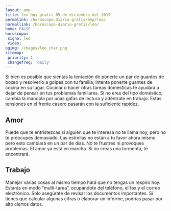 ```yaml
---
layout: amp
title: leo hoy gratis 05 de diciembre del 2019 
permalink: /horoscopo-diario-gratis/amp/leo/
normallink: /horoscopo-diario-gratis/leo/
home: FALSE
horoscopo:
 signo: leo
 video:  
ogimg: /images/leo_char.png
sitemap:
 priority: 1
 changefreq: 'daily'
---
```



Si bien es posible que sientas la tentación de ponerte un par de guantes de boxeo y resolverlo a golpes con tu familia, intenta ponerte guantes de cocina en su lugar. Cocinar o hacer otras tareas domésticas te ayudará a dejar de pensar en tus problemas familiares. Si no eres del tipo doméstico, cambia la manopla por unas gafas de lectura y adéntrate en trabajo. Estas tensiones en el frente casero pasarán con la suficiente rapidez.

## Amor

Puede que te entristezcas si alguien que te interesa no te llama hoy, pero no te preocupes demasiado. Las estrellas no están a tu favor ahora mismo pero esto cambiará en un par de días. No te frustres ni provoques problemas. El amor ya está en marcha. Si no creas una tormenta, te encontrará.

## Trabajo

Manejar varias cosas al mismo tiempo hará que no tengas un respiro hoy. Estarás en modo “multi-tarea”, ocupándote del teléfono, el fax y el correo electrónico. Solo asegúrate de revisar los documentos importantes. Si tienes que calcular algunas cifras o elaborar un informe, podrías pasar por alto ciertos datos.